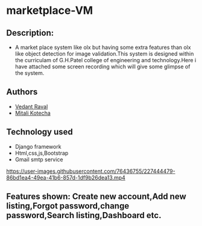 # marketplace-VM

## Description:
- A market place system like olx but having some extra features than olx like object detection for image validation.This system is designed within the curriculam of G.H.Patel college of engineering and technology.Here i have attached some screen recording which will give some glimpse of the system.

## Authors
- [Vedant Raval](https://github.com/vedantraval2310)  
- [Mitali Kotecha](https://github.com/mitali242)

## Technology used
- Django framework
- Html,css,js,Bootstrap
- Gmail smtp service

https://user-images.githubusercontent.com/76436755/227444479-86bd1ea4-49ea-41b6-857d-1df9b26dea13.mp4
## Features shown: Create new account,Add new listing,Forgot password,change password,Search listing,Dashboard etc.
